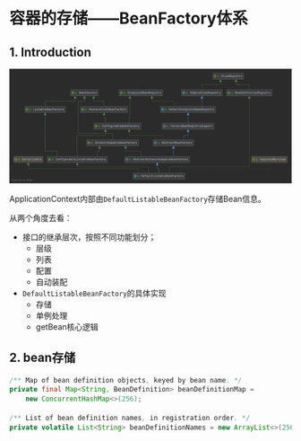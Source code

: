 # 容器的存储——BeanFactory体系

## 1. Introduction

![DefaultListableBeanFactory](../../../../.gitbook/assets/defaultlistablebeanfactory.png)

ApplicationContext内部由`DefaultListableBeanFactory`存储Bean信息。

从两个角度去看：

* 接口的继承层次，按照不同功能划分；
  * 层级
  * 列表
  * 配置
  * 自动装配
* `DefaultListableBeanFactory`的具体实现
  * 存储
  * 单例处理
  * getBean核心逻辑

## 2. bean存储

```java
/** Map of bean definition objects, keyed by bean name. */
private final Map<String, BeanDefinition> beanDefinitionMap = 
	new ConcurrentHashMap<>(256);
	
/** List of bean definition names, in registration order. */
private volatile List<String> beanDefinitionNames = new ArrayList<>(256);
```







